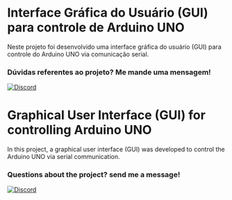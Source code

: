 # Interface Gráfica do Usuário (GUI) para controle de Arduino UNO

Neste projeto foi desenvolvido uma interface gráfica do usuário (GUI) para controle do Arduino UNO via comunicação serial.

### Dúvidas referentes ao projeto? Me mande uma mensagem!

[![Discord](https://img.shields.io/badge/Discord-FFF?style=for-the-badge&logo=discord&logoColor=000)](https://www.discord.com/in/gfmgea/)

# Graphical User Interface (GUI) for controlling Arduino UNO

In this project, a graphical user interface (GUI) was developed to control the Arduino UNO via serial communication.

### Questions about the project? send me a message!

[![Discord](https://img.shields.io/badge/Discord-FFF?style=for-the-badge&logo=discord&logoColor=000)](https://www.discord.com/in/gfmgea/)
